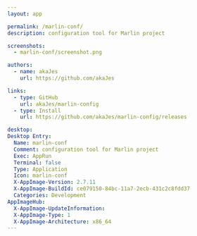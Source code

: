 ```yaml
---
layout: app

permalink: /marlin-conf/
description: configuration tool for Marlin project

screenshots:
  - marlin-conf/screenshot.png

authors:
  - name: akaJes
    url: https://github.com/akaJes

links:
  - type: GitHub
    url: akaJes/marlin-config
  - type: Install
    url: https://github.com/akaJes/marlin-config/releases

desktop:
Desktop Entry:
  Name: marlin-conf
  Comment: configuration tool for Marlin project
  Exec: AppRun
  Terminal: false
  Type: Application
  Icon: marlin-conf
  X-AppImage-Version: 2.7.11
  X-AppImage-BuildId: ce079150-84bc-11a7-2ecb-431c2c8fdd37
  Categories: Development
AppImageHub:
  X-AppImage-UpdateInformation: 
  X-AppImage-Type: 1
  X-AppImage-Architecture: x86_64
---
```

